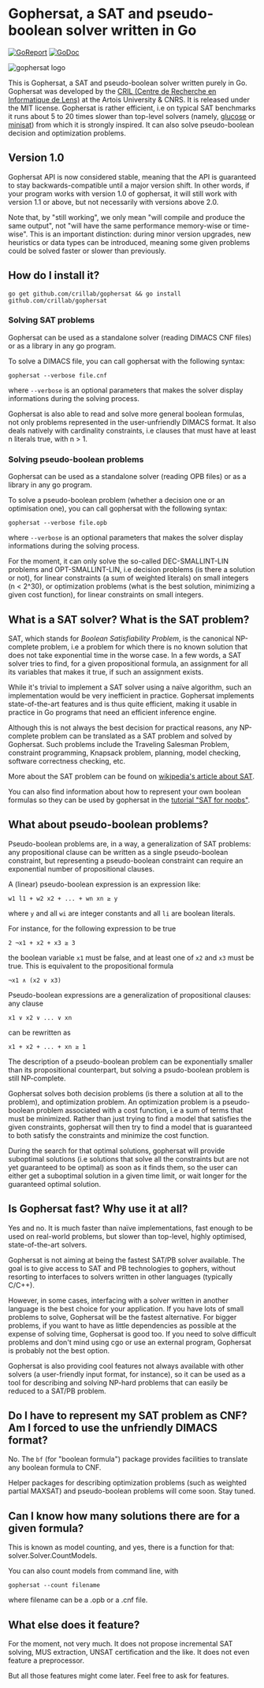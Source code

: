 # Gophersat, a SAT and pseudo-boolean solver written in Go

[![GoReport](https://goreportcard.com/badge/github.com/crillab/gophersat)](https://goreportcard.com/report/github.com/crillab/gophersat)
[![GoDoc](https://godoc.org/github.com/crillab/gophersat?status.svg)](https://godoc.org/github.com/crillab/gophersat)

![gophersat logo](https://raw.githubusercontent.com/crillab/gophersat/master/gophersat.png)

This is Gophersat, a SAT and pseudo-boolean solver written purely in Go. 
Gophersat was developed by the [CRIL (Centre de Recherche en Informatique
de Lens)](http://www.cril.fr) at the Artois University & CNRS. It is
released under the MIT license. Gophersat is rather efficient, i.e on
typical SAT benchmarks it runs about 5 to 20 times slower than top-level
solvers (namely, [glucose](http://www.labri.fr/perso/lsimon/glucose/) or
[minisat](http://minisat.se/)) from which it is strongly inspired.
It can also solve pseudo-boolean decision and optimization problems.

## Version 1.0

Gophersat API is now considered stable, meaning that the API is guaranteed to stay backwards-compatible
until a major version shift. In other words, if your program works with version 1.0 of gophersat, it
will still work with version 1.1 or above, but not necessarily with versions above 2.0.

Note that, by "still working", we only mean "will compile and produce the same output", not "will have the
same performance memory-wise or time-wise". This is an important distinction: during minor version upgrades,
new heuristics or data types can be introduced, meaning some given problems could be solved faster or slower
than previously.

## How do I install it?

`go get github.com/crillab/gophersat && go install
github.com/crillab/gophersat`

### Solving SAT problems

Gophersat can be used as a standalone solver (reading DIMACS CNF files) or as a library in any go program.

To solve a DIMACS file, you can call gophersat with the following syntax:

    gophersat --verbose file.cnf

where `--verbose` is an optional parameters that makes the solver display informations during the solving process.

Gophersat is also able to read and solve more general boolean formulas,
not only problems represented in the user-unfriendly DIMACS format.
It also deals natively with cardinality constraints, i.e clauses that must have at least
n literals true, with n > 1.

### Solving pseudo-boolean problems

Gophersat can be used as a standalone solver (reading OPB files) or as a library in any go program.

To solve a pseudo-boolean problem (whether a decision one or an optimisation one), you can call gophersat with the
following syntax:

    gophersat --verbose file.opb

where `--verbose` is an optional parameters that makes the solver display informations during the solving process.

For the moment, it can only solve the so-called DEC-SMALLINT-LIN problems and OPT-SMALLINT-LIN,
i.e decision problems (is there a solution or not), for linear constraints (a sum of weighted literals)
on small integers (n < 2^30), or optimization problems (what is the best solution, minimizing a given cost function),
for linear constraints on small integers.

## What is a SAT solver? What is the SAT problem?
SAT, which stands for *Boolean Satisfiability Problem*, is the canonical
NP-complete problem, i.e a problem for which there is no known solution that does
not take exponential time in the worse case. In a few words, a SAT solver tries to find,
for a given propositional formula, an assignment
for all its variables that makes it true, if such an assignment exists.

While it's trivial to implement a SAT solver using a naïve algorithm, such
an implementation would be very inefficient in practice. Gophersat
implements state-of-the-art features and is thus quite efficient, making
it usable in practice in Go programs that need an efficient inference
engine.

Although this is not always the best decision for practical reasons, any
NP-complete problem can be translated as a SAT problem and solved by
Gophersat. Such problems include the Traveling Salesman Problem,
constraint programming, Knapsack problem, planning, model checking,
software correctness checking, etc.

More about the SAT problem can be found on [wikipedia's article about
SAT](https://en.wikipedia.org/wiki/Boolean_satisfiability_problem).

You can also find information about how to represent your own boolean
formulas so they can be used by gophersat in the [tutorial "SAT for
noobs"](examples/sat-for-noobs.md).

## What about pseudo-boolean problems?
Pseudo-boolean problems are, in a way, a generalization of SAT problems: any propositional clause
can be written as a single pseudo-boolean constraint, but representing a pseudo-boolean constraint
can require an exponential number of propositional clauses.

A (linear) pseudo-boolean expression is an expression like:

    w1 l1 + w2 x2 + ... + wn xn ≥ y

where `y` and all `wi` are integer constants and all `li` are boolean literals.

For instance, for the following expression to be true

    2 ¬x1 + x2 + x3 ≥ 3

the boolean variable `x1` must be false, and at least one of `x2` and `x3` must be true.
This is equivalent to the propositional formula

    ¬x1 ∧ (x2 ∨ x3)

Pseudo-boolean expressions are a generalization of propositional clauses: any clause

    x1 ∨ x2 ∨ ... ∨ xn

can be rewritten as

    x1 + x2 + ... + xn ≥ 1

The description of a pseudo-boolean problem can be exponentially smaller than its
propositional counterpart, but solving a psudo-boolean problem is still NP-complete.

Gophersat solves both decision problems (is there a solution at all to the problem),
and optimization problem.
An optimization problem is a pseudo-boolean problem associated with a cost function,
i.e a sum of terms that must be minimized.
Rather than just trying to find a model that satisfies the given constraints,
gophersat will then try to find a model that is guaranteed to both satisfy the constraints
and minimize the cost function.

During the search for that optimal solutions, gophersat will provide suboptimal solutions
(i.e solutions that solve all the constraints but are not yet guaranteed to be optimal)
as soon as it finds them, so the user can either get a suboptimal solution in a given time limit,
or wait longer for the guaranteed optimal solution.

## Is Gophersat fast? Why use it at all?
Yes and no. It is much faster than naïve implementations, fast enough to be used on real-world problems, but slower than
top-level, highly optimised, state-of-the-art solvers.

Gophersat is not aiming at being the fastest SAT/PB solver available. The
goal is to give access to SAT and PB technologies to gophers, without resorting
to interfaces to solvers written in other languages (typically C/C++).

However, in some cases, interfacing with a solver written in another
language is the best choice for your application. If you have lots of
small problems to solve, Gophersat will be the fastest alternative. For
bigger problems, if you want to have as little dependencies as possible
at the expense of solving time, Gophersat is good too. If you need to
solve difficult problems and don't mind using cgo or use an external
program, Gophersat is probably not the best option.

Gophersat is also providing cool features not always available with other solvers
(a user-friendly input format, for instance), so it can be used as a tool for
describing and solving NP-hard problems that can easily be reduced to a SAT/PB problem.

## Do I have to represent my SAT problem as CNF? Am I forced to use the unfriendly DIMACS format?
No. The `bf` (for "boolean formula") package provides facilities to
translate any boolean formula to CNF.

Helper packages for describing optimization problems (such as weighted partial MAXSAT)
and pseudo-boolean problems will come soon. Stay tuned.

## Can I know how many solutions there are for a given formula?
This is known as model counting, and yes, there is a function for that: solver.Solver.CountModels.

You can also count models from command line, with

    gophersat --count filename

where filename can be a .opb or a .cnf file.

## What else does it feature?
For the moment, not very much. It does not
propose incremental SAT solving, MUS extraction, UNSAT certification
and the like. It does not even feature a preprocessor.

But all those features might come later. Feel free to ask for features.
